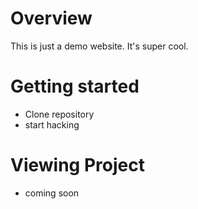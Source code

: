 # Overview
This is just a demo website. It's super cool.

# Getting started
* Clone repository
* start hacking

# Viewing Project
* coming soon
